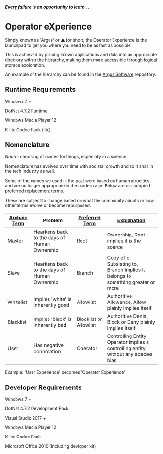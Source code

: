 ***Every failure is an opportunity to learn . . .***


 # Operator eXperience

Simply known as 'Argus' or ▲ for short, the Operator Experience is the launchpad to get you where you need to be as fast as possible.

This is achieved by placing known applications and data into an appropriate directory within the hierarchy, making them more accessible through logical storage exploration.

An example of the hierarchy can be found in the [Argus Software](https://github.com/PanoptesDreams/argus) repository.


## Runtime Requirements

Windows 7 +

DotNet 4.7.2 Runtime

Windows Media Player 12

K-lite Codec Pack (lite)


## Nomenclature

*Noun* - choosing of names for things, especially in a science.

Nomenclature has evolved over time with societal growth and so it shall in the tech industry as well.

Some of the names we used in the past were based on human atrocities and are no longer appropriate in the modern age. Below are our adopted preferred replacement terms.

These are subject to change based on what the community adopts or how other terms evolve or become repurposed.
 

| **<u>Archaic Term</u>** | Problem                                      | **<u>Preferred Term</u>** | **<u>Explanation</u>**                                                             |
| ----------------------- | -------------------------------------------- | ------------------------- | ---------------------------------------------------------------------------------- |
| Master                  | Hearkens back to the days of Human Ownership | Root                      | Ownership, Root implies it is the source                                           |
| Slave                   | Hearkens back to the days of Human Ownership | Branch                    | Copy of or Subsisting to, Branch implies it belongs to something greater or more   |
| Whitelist               | Implies 'white' is inherently good           | Allowlist                 | Authoritive Allowance, Allow plainly implies itself                                |
| Blacklist               | Implies 'black' is inherently bad            | Blocklist or Allowlist    | Authoritive Denial, Block or Deny plainly implies itself                           |
| User                    | Has negative connotation                     | Operator                  | Controlling Entity, Operator implies a controlling entity without any species bias |

Example: 'User Experience' becomes 'Operator Experience'


## Developer Requirements

Windows 7 +

DotNet 4.7.2 Development Pack

Visual Studio 2017 +

Windows Media Player 12

K-lite Codec Pack

Microsoft Office 2010 (Including devloper kit)
